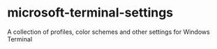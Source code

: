 # microsoft-terminal-settings
A collection of profiles, color schemes and other settings for Windows Terminal
